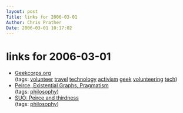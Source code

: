 ```yaml
---
layout: post
Title: links for 2006-03-01  
Author: Chris Prather
Date: 2006-03-01 10:17:02
---
```


# links for 2006-03-01
<ul class="delicious">
	<li>
		<div class="delicious-link"><a href="http://www.geekcorps.org/">Geekcorps.org</a></div>
		<div class="delicious-tags">(tags: <a href="http://del.icio.us/perigrin/volunteer">volunteer</a> <a href="http://del.icio.us/perigrin/travel">travel</a> <a href="http://del.icio.us/perigrin/technology">technology</a> <a href="http://del.icio.us/perigrin/activism">activism</a> <a href="http://del.icio.us/perigrin/geek">geek</a> <a href="http://del.icio.us/perigrin/volunteering">volunteering</a> <a href="http://del.icio.us/perigrin/tech">tech</a>)</div>
	</li>
	<li>
		<div class="delicious-link"><a href="http://www.clas.ufl.edu/users/jzeman/">Peirce, Existential Graphs, Pragmatism</a></div>
		<div class="delicious-tags">(tags: <a href="http://del.icio.us/perigrin/philosophy">philosophy</a>)</div>
	</li>
	<li>
		<div class="delicious-link"><a href="http://suo.ieee.org/email/msg08612.html">SUO: Peirce and thirdness</a></div>
		<div class="delicious-tags">(tags: <a href="http://del.icio.us/perigrin/philosophy">philosophy</a>)</div>
	</li>
</ul>

